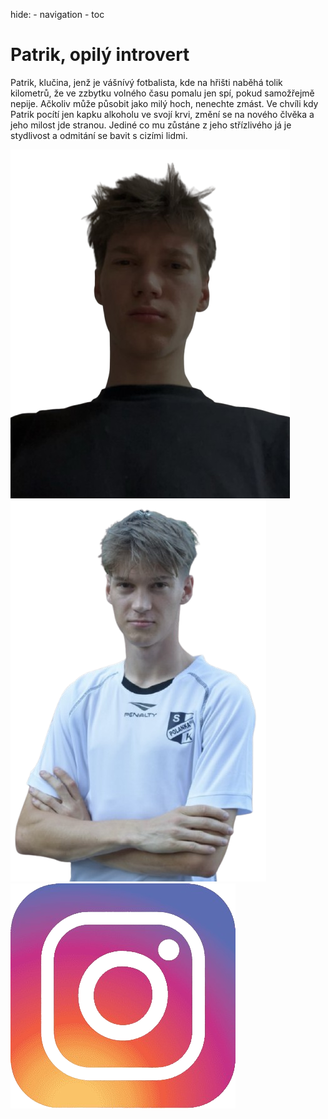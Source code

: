 hide:
    - navigation
    - toc

<!DOCTYPE html>
<html lang="cs">
<head>
    <link rel="stylesheet" href="/styles-my.css">
    <meta charset="UTF-8">
    <meta name="viewport" content="width=device-width, initial-scale=1.0">
    <title>Patrik, opíly introvert</title>
</head>
<body>
    <div class="text">
        <h1>Patrik, opilý introvert</h1>
        <p>Patrik, klučina, jenž je vášnívý fotbalista, kde na hřišti naběhá tolik kilometrů, že ve zzbytku volného času pomalu jen spí, pokud samožřejmě nepije. Ačkoliv může působit jako milý hoch, nenechte zmást. Ve chvíli kdy Patrik pocítí jen kapku alkoholu ve svojí krvi, změní se na nového člvěka a jeho milost jde stranou. Jediné co mu zůstáne z jeho střízlivého já je stydlivost a odmitání se bavit s cizími lidmi.</p>
    </div>
    <img src="/patrik2.png" class="corner-image-left">
    <img src="/patrik1.png" class="corner-image-right">
    <a href="/patrik_ig">
        <img src="/ig.png" class="mid-image">
    </a>
</body>
</html>